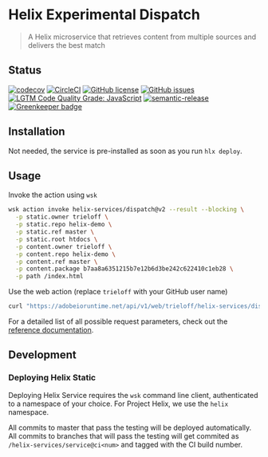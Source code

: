 # Helix Experimental Dispatch

> A Helix microservice that retrieves content from multiple sources and delivers the best match

## Status
[![codecov](https://img.shields.io/codecov/c/github/adobe/helix-dispatch.svg)](https://codecov.io/gh/adobe/helix-dispatch)
[![CircleCI](https://img.shields.io/circleci/project/github/adobe/helix-dispatch.svg)](https://circleci.com/gh/adobe/helix-dispatch)
[![GitHub license](https://img.shields.io/github/license/adobe/helix-dispatch.svg)](https://github.com/adobe/helix-dispatch/blob/master/LICENSE.txt)
[![GitHub issues](https://img.shields.io/github/issues/adobe/helix-dispatch.svg)](https://github.com/adobe/helix-dispatch/issues)
[![LGTM Code Quality Grade: JavaScript](https://img.shields.io/lgtm/grade/javascript/g/adobe/helix-dispatch.svg?logo=lgtm&logoWidth=18)](https://lgtm.com/projects/g/adobe/helix-dispatch)
[![semantic-release](https://img.shields.io/badge/%20%20%F0%9F%93%A6%F0%9F%9A%80-semantic--release-e10079.svg)](https://github.com/semantic-release/semantic-release) [![Greenkeeper badge](https://badges.greenkeeper.io/adobe/helix-dispatch.svg)](https://greenkeeper.io/)

## Installation

Not needed, the service is pre-installed as soon as you run `hlx deploy`.

## Usage

Invoke the action using `wsk`

```bash
wsk action invoke helix-services/dispatch@v2 --result --blocking \
  -p static.owner trieloff \
  -p static.repo helix-demo \
  -p static.ref master \
  -p static.root htdocs \
  -p content.owner trieloff \
  -p content.repo helix-demo \
  -p content.ref master \
  -p content.package b7aa8a6351215b7e12b6d3be242c622410c1eb28 \
  -p path /index.html
```

Use the web action (replace `trieloff` with your GitHub user name)

```bash
curl "https://adobeioruntime.net/api/v1/web/trieloff/helix-services/dispatch%40v2?static.owner=trieloff&static.repo=trieloff&static.ref=master&static.root=htdocs&content.owner=trieloff&content.repo=helix-demo&content.ref=master&content.package=b7aa8a6351215b7e12b6d3be242c622410c1eb28&path=/index.html"
```

For a detailed list of all possible request parameters, check out the [reference documentation](docs/API.md).

## Development

### Deploying Helix Static

Deploying Helix Service requires the `wsk` command line client, authenticated to a namespace of your choice. For Project Helix, we use the `helix` namespace.

All commits to master that pass the testing will be deployed automatically. All commits to branches that will pass the testing will get commited as `/helix-services/service@ci<num>` and tagged with the CI build number.
